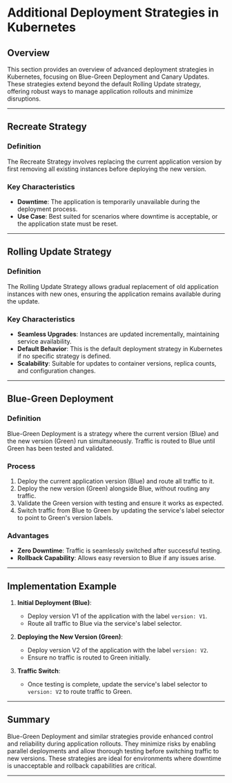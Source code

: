 # Additional Deployment Strategies in Kubernetes

## Overview
This section provides an overview of advanced deployment strategies in Kubernetes, focusing on Blue-Green Deployment and Canary Updates. These strategies extend beyond the default Rolling Update strategy, offering robust ways to manage application rollouts and minimize disruptions.

---

## Recreate Strategy
### Definition
The Recreate Strategy involves replacing the current application version by first removing all existing instances before deploying the new version.

### Key Characteristics
- **Downtime**: The application is temporarily unavailable during the deployment process.
- **Use Case**: Best suited for scenarios where downtime is acceptable, or the application state must be reset.

---

## Rolling Update Strategy
### Definition
The Rolling Update Strategy allows gradual replacement of old application instances with new ones, ensuring the application remains available during the update.

### Key Characteristics
- **Seamless Upgrades**: Instances are updated incrementally, maintaining service availability.
- **Default Behavior**: This is the default deployment strategy in Kubernetes if no specific strategy is defined.
- **Scalability**: Suitable for updates to container versions, replica counts, and configuration changes.

---

## Blue-Green Deployment
### Definition
Blue-Green Deployment is a strategy where the current version (Blue) and the new version (Green) run simultaneously. Traffic is routed to Blue until Green has been tested and validated.

### Process
1. Deploy the current application version (Blue) and route all traffic to it.
2. Deploy the new version (Green) alongside Blue, without routing any traffic.
3. Validate the Green version with testing and ensure it works as expected.
4. Switch traffic from Blue to Green by updating the service's label selector to point to Green's version labels.

### Advantages
- **Zero Downtime**: Traffic is seamlessly switched after successful testing.
- **Rollback Capability**: Allows easy reversion to Blue if any issues arise.

---

## Implementation Example
1. **Initial Deployment (Blue)**:
   - Deploy version V1 of the application with the label `version: V1`.
   - Route all traffic to Blue via the service's label selector.

2. **Deploying the New Version (Green)**:
   - Deploy version V2 of the application with the label `version: V2`.
   - Ensure no traffic is routed to Green initially.

3. **Traffic Switch**:
   - Once testing is complete, update the service's label selector to `version: V2` to route traffic to Green.

---

## Summary
Blue-Green Deployment and similar strategies provide enhanced control and reliability during application rollouts. They minimize risks by enabling parallel deployments and allow thorough testing before switching traffic to new versions. These strategies are ideal for environments where downtime is unacceptable and rollback capabilities are critical.

---
